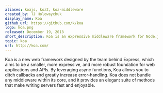 ```yaml
---
aliases: koajs, koa2, koa-middleware
created_by: TJ Holowaychuk
display_name: Koa
github_url: https://github.com/k/koa
logo: koa.png
released: December 19, 2013
short_description: Koa is an expressive middleware framework for Node.js servers that uses ES2017 async functions.
topic: koa
url: http://koa.com/
---
```


Koa is a new web framework designed by the team behind Express,
which aims to be a smaller, more expressive, and more robust foundation
for web applications and APIs. By leveraging async functions, Koa allows you
to ditch callbacks and greatly increase error-handling. Koa does not bundle any
middleware within its core, and it provides an elegant suite of methods that make
writing servers fast and enjoyable.
